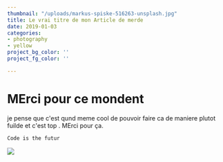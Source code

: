 ```yaml
---
thumbnail: "/uploads/markus-spiske-516263-unsplash.jpg"
title: Le vrai titre de mon Article de merde
date: 2019-01-03
categories:
- photography
- yellow
project_bg_color: ''
project_fg_color: ''

---
```

# MErci pour ce mondent 

je pense que c'est qund meme cool de pouvoir faire ca de maniere plutot fuilde et c'est top .
MErci pour ça.

```bash
Code is the futur
```

![](/uploads/markus-spiske-516263-unsplash.jpg)